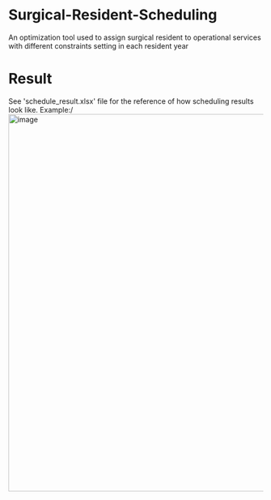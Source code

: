 # Surgical-Resident-Scheduling
 An optimization tool used to assign surgical resident to operational services with different constraints setting in each resident year
 # Result
 See 'schedule_result.xlsx' file for the reference of how scheduling results look like. Example:/
 <img width="745" alt="image" src="https://github.com/zerkering/surgical_residents_scheduling/assets/129678610/ebcc20fb-1d84-4580-95d1-37c0097cfeca">

